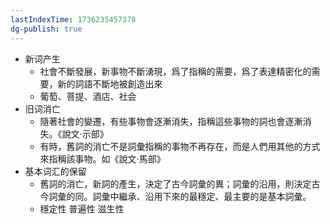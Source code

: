 ---lastIndexTime: 1736235457378
dg-publish: true
---

- 新词产生
	- 社會不斷發展，新事物不斷湧現，爲了指稱的需要，爲了表達精密化的需要，新的詞語不斷地被創造出來
	- 葡萄、菩提、酒店、社会
- 旧词消亡
	- 隨著社會的變遷，有些事物會逐漸消失，指稱這些事物的詞也會逐漸消失。《說文·示部》
	- 有時，舊詞的消亡不是詞彙指稱的事物不再存在，而是人們用其他的方式來指稱該事物。如《說文·馬部》
- 基本词汇的保留
	- 舊詞的消亡，新詞的產生，決定了古今詞彙的異；詞彙的沿用，則決定古今詞彙的同。詞彙中繼承、沿用下來的最穩定、最主要的是基本詞彙。
	- 穩定性 普遍性 滋生性